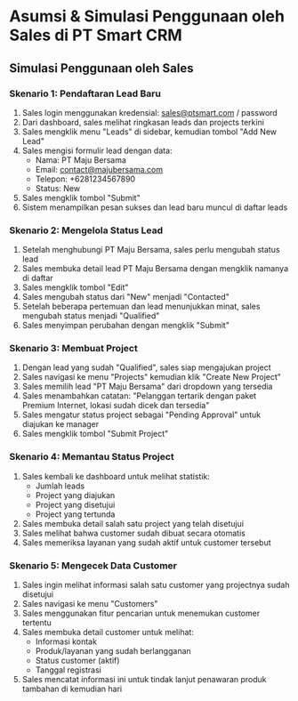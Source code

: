 # Asumsi & Simulasi Penggunaan oleh Sales di PT Smart CRM

## Simulasi Penggunaan oleh Sales

### Skenario 1: Pendaftaran Lead Baru

1. Sales login menggunakan kredensial: sales@ptsmart.com / password
2. Dari dashboard, sales melihat ringkasan leads dan projects terkini
3. Sales mengklik menu "Leads" di sidebar, kemudian tombol "Add New Lead"
4. Sales mengisi formulir lead dengan data:
    - Nama: PT Maju Bersama
    - Email: contact@majubersama.com
    - Telepon: +6281234567890
    - Status: New
5. Sales mengklik tombol "Submit"
6. Sistem menampilkan pesan sukses dan lead baru muncul di daftar leads

### Skenario 2: Mengelola Status Lead

1. Setelah menghubungi PT Maju Bersama, sales perlu mengubah status lead
2. Sales membuka detail lead PT Maju Bersama dengan mengklik namanya di daftar
3. Sales mengklik tombol "Edit"
4. Sales mengubah status dari "New" menjadi "Contacted"
5. Setelah beberapa pertemuan dan lead menunjukkan minat, sales mengubah status menjadi "Qualified"
6. Sales menyimpan perubahan dengan mengklik "Submit"

### Skenario 3: Membuat Project

1. Dengan lead yang sudah "Qualified", sales siap mengajukan project
2. Sales navigasi ke menu "Projects" kemudian klik "Create New Project"
3. Sales memilih lead "PT Maju Bersama" dari dropdown yang tersedia
4. Sales menambahkan catatan: "Pelanggan tertarik dengan paket Premium Internet, lokasi sudah dicek dan tersedia"
5. Sales mengatur status project sebagai "Pending Approval" untuk diajukan ke manager
6. Sales mengklik tombol "Submit Project"

### Skenario 4: Memantau Status Project

1. Sales kembali ke dashboard untuk melihat statistik:
    - Jumlah leads
    - Project yang diajukan
    - Project yang disetujui
    - Project yang tertunda
2. Sales membuka detail salah satu project yang telah disetujui
3. Sales melihat bahwa customer sudah dibuat secara otomatis
4. Sales memeriksa layanan yang sudah aktif untuk customer tersebut

### Skenario 5: Mengecek Data Customer

1. Sales ingin melihat informasi salah satu customer yang projectnya sudah disetujui
2. Sales navigasi ke menu "Customers"
3. Sales menggunakan fitur pencarian untuk menemukan customer tertentu
4. Sales membuka detail customer untuk melihat:
    - Informasi kontak
    - Produk/layanan yang sudah berlangganan
    - Status customer (aktif)
    - Tanggal registrasi
5. Sales mencatat informasi ini untuk tindak lanjut penawaran produk tambahan di kemudian hari
